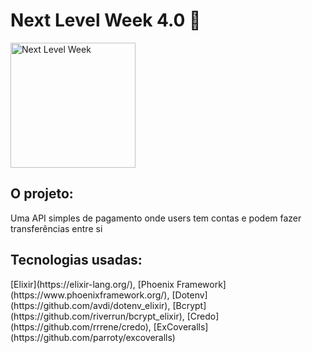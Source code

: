 # Next Level Week 4.0 :rocket:

<img align="middle" src="https://ludu-assets.s3.amazonaws.com/course-icons/26/I5mCOcqaE6RHdfD3Q1Ta" alt="Next Level Week" height=200 width=200 />

<br>

<h2 id="projeto">O projeto:</h2>
  Uma API simples de pagamento onde users tem contas e podem fazer transferências entre si


<h2 id="tecnologias">Tecnologias usadas:</h2>
[Elixir](https://elixir-lang.org/), [Phoenix Framework](https://www.phoenixframework.org/), [Dotenv](https://github.com/avdi/dotenv_elixir), [Bcrypt](https://github.com/riverrun/bcrypt_elixir), [Credo](https://github.com/rrrene/credo), [ExCoveralls](https://github.com/parroty/excoveralls)

